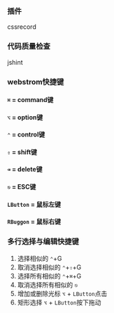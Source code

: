 ### 插件
cssrecord

### 代码质量检查
jshint

### webstrom快捷键
#### `⌘` = command键
#### `⌥` = option键
#### `⌃` = control键
#### `⇧` = shift键
#### `⌫` = delete键
#### `⎋` = ESC键
#### `LButton` = 鼠标左键
#### `RBuggon` = 鼠标右键

### 多行选择与编辑快捷键

1. 选择相似的 `⌃`+G
2. 取消选择相似的 `⌃`+`⇧`+G
3. 选择所有相似的 `⌃`+`⌘`+G
4. 取消选择所有相似的 `⎋`
5. 增加或删除光标 `⌥` + `LButton`点击
6. 矩形选择 `⌥` + `LButton`按下拖动
